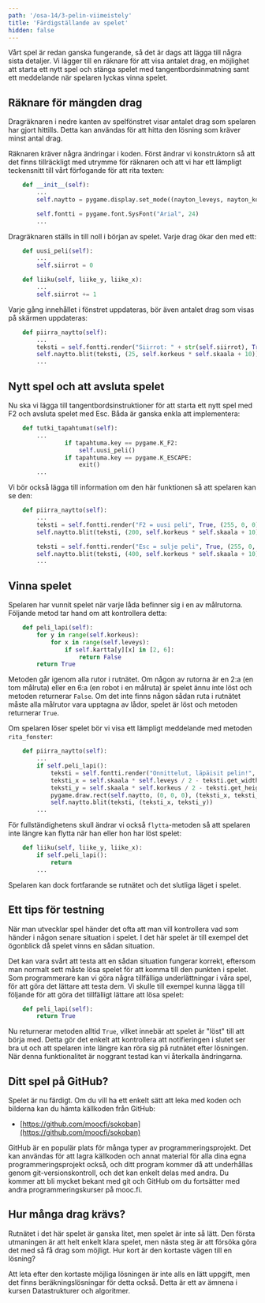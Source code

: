 ```yaml
---
path: '/osa-14/3-pelin-viimeistely'
title: 'Färdigställande av spelet'
hidden: false
---
```


Vårt spel är redan ganska fungerande, så det är dags att lägga till några sista detaljer. Vi lägger till en räknare för att visa antalet drag, en möjlighet att starta ett nytt spel och stänga spelet med tangentbordsinmatning samt ett meddelande när spelaren lyckas vinna spelet.

## Räknare för mängden drag

Dragräknaren i nedre kanten av spelfönstret visar antalet drag som spelaren har gjort hittills. Detta kan användas för att hitta den lösning som kräver minst antal drag.

Räknaren kräver några ändringar i koden. Först ändrar vi konstruktorn så att det finns tillräckligt med utrymme för räknaren och att vi har ett lämpligt teckensnitt till vårt förfogande för att rita texten:

```python
    def __init__(self):
        ...
        self.naytto = pygame.display.set_mode((nayton_leveys, nayton_korkeus + self.skaala))

        self.fontti = pygame.font.SysFont("Arial", 24)
        ...
```

Dragräknaren ställs in till noll i början av spelet. Varje drag ökar den med ett:

```python
    def uusi_peli(self):
        ...
        self.siirrot = 0
```

```python
    def liiku(self, liike_y, liike_x):
        ...
        self.siirrot += 1

```

Varje gång innehållet i fönstret uppdateras, bör även antalet drag som visas på skärmen uppdateras:

```python
    def piirra_naytto(self):
        ...
        teksti = self.fontti.render("Siirrot: " + str(self.siirrot), True, (255, 0, 0))
        self.naytto.blit(teksti, (25, self.korkeus * self.skaala + 10))
        ...
```

## Nytt spel och att avsluta spelet

Nu ska vi lägga till tangentbordsinstruktioner för att starta ett nytt spel med F2 och avsluta spelet med Esc. Båda är ganska enkla att implementera:

```python
    def tutki_tapahtumat(self):
        ...
                if tapahtuma.key == pygame.K_F2:
                    self.uusi_peli()
                if tapahtuma.key == pygame.K_ESCAPE:
                    exit()
        ...
```

Vi bör också lägga till information om den här funktionen så att spelaren kan se den:

```python
    def piirra_naytto(self):
        ...
        teksti = self.fontti.render("F2 = uusi peli", True, (255, 0, 0))
        self.naytto.blit(teksti, (200, self.korkeus * self.skaala + 10))

        teksti = self.fontti.render("Esc = sulje peli", True, (255, 0, 0))
        self.naytto.blit(teksti, (400, self.korkeus * self.skaala + 10))
        ...
```

## Vinna spelet

Spelaren har vunnit spelet när varje låda befinner sig i en av målrutorna. Följande metod tar hand om att kontrollera detta:

```python
    def peli_lapi(self):
        for y in range(self.korkeus):
            for x in range(self.leveys):
                if self.kartta[y][x] in [2, 6]:
                    return False
        return True
```

Metoden går igenom alla rutor i rutnätet. Om någon av rutorna är en 2:a (en tom målruta) eller en 6:a (en robot i en målruta) är spelet ännu inte löst och metoden returnerar `False`. Om det inte finns någon sådan ruta i rutnätet måste alla målrutor vara upptagna av lådor, spelet är löst och metoden returnerar `True`.

Om spelaren löser spelet bör vi visa ett lämpligt meddelande med metoden `rita_fonster`:

```python
    def piirra_naytto(self):
        ...
        if self.peli_lapi():
            teksti = self.fontti.render("Onnittelut, läpäisit pelin!", True, (255, 0, 0))
            teksti_x = self.skaala * self.leveys / 2 - teksti.get_width() / 2
            teksti_y = self.skaala * self.korkeus / 2 - teksti.get_height() / 2
            pygame.draw.rect(self.naytto, (0, 0, 0), (teksti_x, teksti_y, teksti.get_width(), teksti.get_height()))
            self.naytto.blit(teksti, (teksti_x, teksti_y))
        ...
```

För fullständighetens skull ändrar vi också `flytta`-metoden så att spelaren inte längre kan flytta när han eller hon har löst spelet:

```python
    def liiku(self, liike_y, liike_x):
        if self.peli_lapi():
            return
        ...
```

Spelaren kan dock fortfarande se rutnätet och det slutliga läget i spelet.

## Ett tips för testning

När man utvecklar spel händer det ofta att man vill kontrollera vad som händer i någon senare situation i spelet. I det här spelet är till exempel det ögonblick då spelet vinns en sådan situation.

Det kan vara svårt att testa att en sådan situation fungerar korrekt, eftersom man normalt sett måste lösa spelet för att komma till den punkten i spelet. Som programmerare kan vi göra några tillfälliga underlättningar i våra spel, för att göra det lättare att testa dem. Vi skulle till exempel kunna lägga till följande för att göra det tillfälligt lättare att lösa spelet:

```python
    def peli_lapi(self):
        return True
```

Nu returnerar metoden alltid `True`, vilket innebär att spelet är "löst" till att börja med. Detta gör det enkelt att kontrollera att notifieringen i slutet ser bra ut och att spelaren inte längre kan röra sig på rutnätet efter lösningen. När denna funktionalitet är noggrant testad kan vi återkalla ändringarna.

## Ditt spel på GitHub?

Spelet är nu färdigt. Om du vill ha ett enkelt sätt att leka med koden och bilderna kan du hämta källkoden från GitHub:

* [https://github.com/moocfi/sokoban](https://github.com/moocfi/sokoban)

GitHub är en populär plats för många typer av programmeringsprojekt. Det kan användas för att lagra källkoden och annat material för alla dina egna programmeringsprojekt också, och ditt program kommer då att underhållas genom git-versionskontroll, och det kan enkelt delas med andra. Du kommer att bli mycket bekant med git och GitHub om du fortsätter med andra programmeringskurser på mooc.fi.

## Hur många drag krävs?

Rutnätet i det här spelet är ganska litet, men spelet är inte så lätt. Den första utmaningen är att helt enkelt klara spelet, men nästa steg är att försöka göra det med så få drag som möjligt. Hur kort är den kortaste vägen till en lösning?

Att leta efter den kortaste möjliga lösningen är inte alls en lätt uppgift, men det finns beräkningslösningar för detta också. Detta är ett av ämnena i kursen Datastrukturer och algoritmer. 
